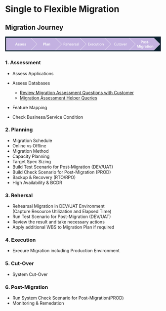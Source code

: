 # Single to Flexible Migration

## Migration Journey

![Migration Journey](./img/04_01_Migration_Journey.png)

### 1. Assessment

- Assess Applications
- Assess Databases
  * [Review Migration Assessment Questions with Customer](01_Assess/PremigrationQuestions.md)
  * [Migration Assessment Helper Queries](01_Assess/Queries.sql)

- Feature Mapping
- Check Business/Service Condition

### 2. Planning

- Migration Schedule
- Online vs Offline
- Migration Method
- Capacity Planning
- Target Spec Sizing
- Build Test Scenario for Post-Migration (DEV/UAT)
- Build Check Scenario for Post-Migration (PROD)
- Backup & Recovery (RTO/RPO)
- High Availability & BCDR

### 3. Rehersal

- Rehearsal Migration in DEV/UAT Environment </br>
  (Capture Resource Utilization and Elapsed Time)
- Run Test Scenario for Post-Migration (DEV/UAT)
- Review the result and take necessary actions
- Apply additional WBS to Migration Plan if required

### 4. Execution

- Execure Migration including Production Environment

### 5. Cut-Over

- System Cut-Over

### 6. Post-Migration

- Run System Check Scenario for Post-Migration(PROD)
- Monitoring & Remedation
